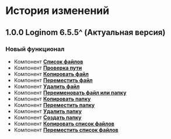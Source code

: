 # История изменений

## 1.0.0 Loginom 6.5.5^ (Актуальная версия)

### **Новый функционал**

* Компонент **[Список файлов](./docs/list-of-files.md)**
* Компонент **[Проверка пути](./docs/check-path.md)**
* Компонент **[Копировать файл](./docs/copy-file.md)**
* Компонент **[Переместить файл](./docs/move-file.md)**
* Компонент **[Удалить файл](./docs/delete-file.md)**
* Компонент **[Переименовать файл или папку](./docs/rename-object.md)**
* Компонент **[Копировать папку](./docs/copy-folder.md)**
* Компонент **[Переместить папку](./docs/move-folder.md)**
* Компонент **[Удалить папку](./docs/delete-folder.md)**
* Компонент **[Создать папку](./docs/create-folder.md)**
* Компонент **[Копировать список файлов](./docs/copy-files-list.md)**
* Компонент **[Переместить список файлов](./docs/move-files-list.md)**
